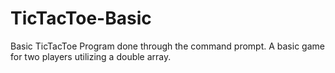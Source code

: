 # TicTacToe-Basic
Basic TicTacToe Program done through the command prompt. A basic game for two players utilizing a double array.
